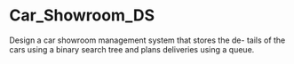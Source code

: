 # Car_Showroom_DS
Design a car showroom management system that stores the de- tails of the cars using a binary search tree and plans deliveries  using a queue.
